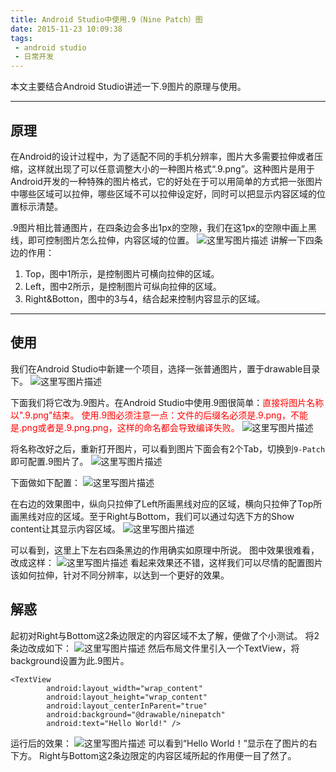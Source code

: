 ```yaml
---
title: Android Studio中使用.9（Nine Patch）图
date: 2015-11-23 10:09:38
tags:
 - android studio
 - 日常开发
---
```


本文主要结合Android Studio讲述一下.9图片的原理与使用。

---
## 原理
在Android的设计过程中，为了适配不同的手机分辨率，图片大多需要拉伸或者压缩，这样就出现了可以任意调整大小的一种图片格式“.9.png”。这种图片是用于Android开发的一种特殊的图片格式，它的好处在于可以用简单的方式把一张图片中哪些区域可以拉伸，哪些区域不可以拉伸设定好，同时可以把显示内容区域的位置标示清楚。

.9图片相比普通图片，在四条边会多出1px的空隙，我们在这1px的空隙中画上黑线，即可控制图片怎么拉伸，内容区域的位置。
![这里写图片描述](https://images-1258496336.cos.ap-chengdu.myqcloud.com/2015/11/nine-patch1.png)
讲解一下四条边的作用：

 1. Top，图中1所示，是控制图片可横向拉伸的区域。
 2. Left，图中2所示，是控制图片可纵向拉伸的区域。
 3. Right&Botton，图中的3与4，结合起来控制内容显示的区域。

<!--more-->

---
## 使用
我们在Android Studio中新建一个项目，选择一张普通图片，置于drawable目录下。
![这里写图片描述](https://images-1258496336.cos.ap-chengdu.myqcloud.com/2015/11/nine-patch2.png)

下面我们将它改为.9图片。在Android Studio中使用.9图很简单：<font color=red>直接将图片名称以".9.png"结束。
使用.9图必须注意一点：文件的后缀名必须是.9.png，不能是.png或者是.9.png.png，这样的命名都会导致编译失败。</font>
![这里写图片描述](https://images-1258496336.cos.ap-chengdu.myqcloud.com/2015/11/nine-patch3.png)

将名称改好之后，重新打开图片，可以看到图片下面会有2个Tab，切换到``9-Patch``即可配置.9图片了。
![这里写图片描述](https://images-1258496336.cos.ap-chengdu.myqcloud.com/2015/11/nine-patch4.png)

下面做如下配置：
![这里写图片描述](https://images-1258496336.cos.ap-chengdu.myqcloud.com/2015/11/nine-patch5.png)

在右边的效果图中，纵向只拉伸了Left所画黑线对应的区域，横向只拉伸了Top所画黑线对应的区域。至于Right与Bottom，我们可以通过勾选下方的Show content让其显示内容区域。
![这里写图片描述](https://images-1258496336.cos.ap-chengdu.myqcloud.com/2015/11/nine-patch6.png)

可以看到，这里上下左右四条黑边的作用确实如原理中所说。
图中效果很难看，改成这样：
![这里写图片描述](https://images-1258496336.cos.ap-chengdu.myqcloud.com/2015/11/nine-patch7.png)
看起来效果还不错，这样我们可以尽情的配置图片该如何拉伸，针对不同分辨率，以达到一个更好的效果。

## 解惑
起初对Right与Bottom这2条边限定的内容区域不太了解，便做了个小测试。
将2条边改成如下：
![这里写图片描述](https://images-1258496336.cos.ap-chengdu.myqcloud.com/2015/11/nine-patch8.png)
然后布局文件里引入一个TextView，将background设置为此.9图片。
```
<TextView
        android:layout_width="wrap_content"
        android:layout_height="wrap_content"
        android:layout_centerInParent="true"
        android:background="@drawable/ninepatch"
        android:text="Hello World!" />
```
运行后的效果：
![这里写图片描述](https://images-1258496336.cos.ap-chengdu.myqcloud.com/2015/11/nine-patch9.png)
可以看到“Hello World！”显示在了图片的右下方。
Right与Bottom这2条边限定的内容区域所起的作用便一目了然了。
